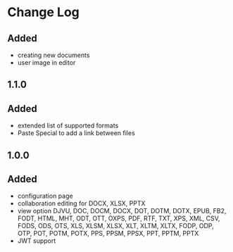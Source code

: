 # Change Log


##
## Added
- creating new documents
- user image in editor

## 1.1.0
## Added
- extended list of supported formats
- Paste Special to add a link between files

## 1.0.0
## Added
- configuration page
- collaboration editing for DOCX, XLSX, PPTX
- view option DJVU, DOC, DOCM, DOCX, DOT, DOTM, DOTX, EPUB, FB2, FODT, HTML, MHT, ODT, OTT, OXPS, PDF, RTF, TXT, XPS, XML, CSV, FODS, ODS, OTS, XLS, XLSM, XLSX, XLT, XLTM, XLTX, FODP, ODP, OTP, POT, POTM, POTX, PPS, PPSM, PPSX, PPT, PPTM, PPTX
- JWT support